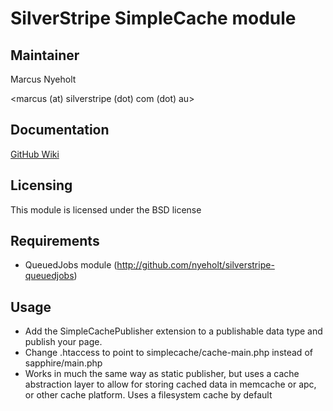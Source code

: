 # SilverStripe SimpleCache module

## Maintainer

Marcus Nyeholt

<marcus (at) silverstripe (dot) com (dot) au>

## Documentation

[GitHub Wiki](http://wiki.github.com/nyeholt/silverstripe-simplecache)

## Licensing

This module is licensed under the BSD license

## Requirements

* QueuedJobs module (http://github.com/nyeholt/silverstripe-queuedjobs)

## Usage

* Add the SimpleCachePublisher extension to a publishable data type and publish
  your page. 
* Change .htaccess to point to simplecache/cache-main.php instead of 
  sapphire/main.php
* Works in much the same way as static publisher, but uses a cache abstraction
  layer to allow for storing cached data in memcache or apc, or other cache
  platform. Uses a filesystem cache by default


